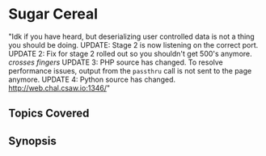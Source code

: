 # Sugar Cereal
"Idk if you have heard, but deserializing user controlled data is not a thing
you should be doing.
UPDATE: Stage 2 is now listening on the correct port.
UPDATE 2: Fix for stage 2 rolled out so you shouldn't get 500's anymore. *crosses fingers*
UPDATE 3: PHP source has changed. To resolve performance issues, output from the `passthru` call is not sent to the page anymore.
UPDATE 4: Python source has changed. 
http://web.chal.csaw.io:1346/"
## Topics Covered

## Synopsis

